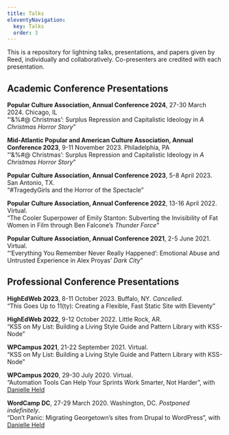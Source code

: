 ```yaml
---
title: Talks
eleventyNavigation:
  key: Talks
  order: 3
---
```


This is a repository for lightning talks, presentations, and papers given by Reed, individually and collaboratively. Co-presenters are credited with each presentation.

## Academic Conference Presentations

**Popular Culture Association, Annual Conference 2024**, 27-30 March 2024. Chicago, IL  
“‘&%#@ Christmas’: Surplus Repression and Capitalistic Ideology in _A Christmas Horror Story_”

**Mid-Atlantic Popular and American Culture Association, Annual Conference 2023**, 9-11 November 2023. Philadelphia, PA  
“‘&%#@ Christmas’: Surplus Repression and Capitalistic Ideology in _A Christmas Horror Story_”

**Popular Culture Association, Annual Conference 2023**, 5-8 April 2023. San Antonio, TX.  
“#TragedyGirls and the Horror of the Spectacle”

**Popular Culture Association, Annual Conference 2022**, 13-16 April 2022. Virtual.  
“The Cooler Superpower of Emily Stanton: Subverting the Invisibility of Fat Women in Film through Ben Falcone’s _Thunder Force_”

**Popular Culture Association, Annual Conference 2021**, 2-5 June 2021. Virtual.  
“‘Everything You Remember Never Really Happened’: Emotional Abuse and Untrusted Experience in Alex Proyas’ _Dark City_”

## Professional Conference Presentations

**HighEdWeb 2023**, 8-11 October 2023. Buffalo, NY. _Cancelled_.  
“This Goes Up to 11(ty): Creating a Flexible, Fast Static Site with Eleventy”

**HighEdWeb 2022**, 9-12 October 2022. Little Rock, AR.  
“KSS on My List: Building a Living Style Guide and Pattern Library with KSS-Node”

**WPCampus 2021**, 21-22 September 2021. Virtual.  
“KSS on My List: Building a Living Style Guide and Pattern Library with KSS-Node”

**WPCampus 2020**, 29-30 July 2020. Virtual.  
“Automation Tools Can Help Your Sprints Work Smarter, Not Harder”, with [Danielle Held](https://www.linkedin.com/in/daniellekheld/)

**WordCamp DC**, 27-29 March 2020. Washington, DC. _Postponed indefinitely_.  
“Don’t Panic: Migrating Georgetown’s sites from Drupal to WordPress”, with [Danielle Held](https://www.linkedin.com/in/daniellekheld/)

